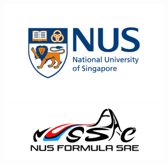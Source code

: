 <img src='./Figures/NUS_logo_full-horizontal.jpg'>  

<img src='./Figures/NUS Formula SAE Logo.png'>
